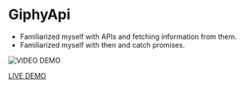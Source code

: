 # GiphyApi

- Familiarized myself with APIs and fetching information from them.
- Familiarized myself with then and catch promises.

![VIDEO DEMO](https://github.com/user-attachments/assets/75ef643c-dc7c-49e3-9bd8-7cabcb012469)

[LIVE DEMO](https://giphyapi-lyart.vercel.app/)


